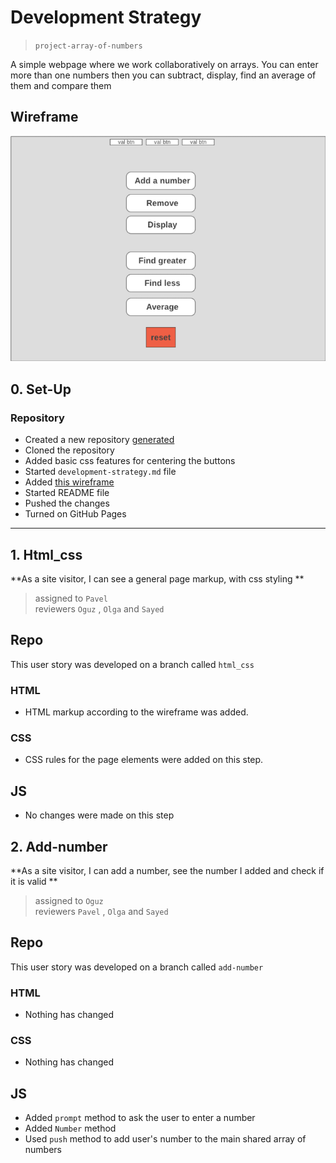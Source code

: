 # Development Strategy

> `project-array-of-numbers`

A simple webpage where we work collaboratively on arrays. You can enter more than one numbers then you can subtract, display, find an average of them and compare them

## Wireframe

![wireframe](.\Wireframe-Testing-week1.png)

## 0. Set-Up

### Repository

- Created a new repository [generated](https://github.com/HackYourFutureBelgium/array-of-numbers)
- Cloned the repository
- Added basic css features for centering the buttons
- Started `development-strategy.md` file 
- Added [this wireframe](.\Wireframe-Testing-week1.png)
- Started README file
- Pushed the changes
- Turned on GitHub Pages

---

## 1. Html_css

**As a site visitor, I can see a general page markup, with css styling **

> assigned to `Pavel`  
> reviewers `Oguz` , `Olga` and `Sayed`

## Repo

This user story was developed on a branch called `html_css`

### HTML

- HTML markup according to the wireframe was added.

### CSS

- CSS rules for the page elements were added on this step.

## JS

- No changes were made on this step 

## 2. Add-number

**As a site visitor, I can add a number, see the number I added and check if it is valid **

> assigned to `Oguz`  
> reviewers `Pavel` , `Olga` and `Sayed`

## Repo

This user story was developed on a branch called `add-number`

### HTML

- Nothing has changed

### CSS

- Nothing has changed

## JS

- Added `prompt` method to ask the user to enter a number
- Added `Number` method 
- Used `push` method to add user's number to the main shared array of numbers  